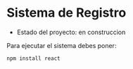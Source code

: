 <h1>Sistema de Registro</h1>

- Estado del proyecto: en construccion

Para ejecutar el sistema debes poner:

```npm install react ```
